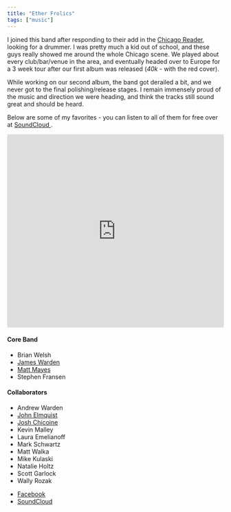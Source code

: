 ```yaml
---
title: "Ether Frolics"
tags: ["music"]
---
```


<p>I joined this band after responding to their add in the <a href="https://www.chicagoreader.com/" target="_blank">Chicago Reader</a>, looking for a drummer. I was pretty much a kid out of school, and these guys really showed me around the whole Chicago scene. We played about every club/bar/venue in the area, and eventually headed over to Europe for a 3 week tour after our first album was released (<em>40k</em> - with the red cover).</p>
<p>While working on our second album, the band got derailed a bit, and we never got to the final polishing/release stages. I remain immensely proud of the music and direction we were heading, and think the tracks still sound great and should be heard.</p>

<p>Below are some of my favorites - you can listen to all of them for free over at <a href="https://soundcloud.com/matt-mayes-3/sets/ether-frolics-all-tracks" target="_blank">SoundCloud <i class="fab fa-soundcloud"></i></a>.</p>

<iframe width="100%" height="450" scrolling="no" frameborder="no" allow="autoplay" src="https://w.soundcloud.com/player/?url=https%3A//api.soundcloud.com/playlists/676475334&amp;color=%23201319&amp;auto_play=false&amp;hide_related=false&amp;show_comments=true&amp;show_user=true&amp;show_reposts=false&amp;show_teaser=true"></iframe>


<h4>Core Band</h4>
<ul id="members">
    <li>Brian Welsh</li>
    <li><a href="http://www.fivelakearts.com" title="FIVE LAKE ARTS" target="_blank">James Warden</a></li>
    <li><a href="http://www.mattmayes.com/" title="Matt Mayes lives in Chicago. Here's what he does.">Matt Mayes</a></li>
    <li>Stephen Fransen</li>
</ul>

<h4>Collaborators</h4>
<ul>
    <li>Andrew Warden</li>
    <li><a href="https://hardartgroop.com/" target="_blank">John Elmquist</a></li>
    <li><a href="https://www.cimmpresents.org/contact" target="_blank">Josh Chicoine</a></li>
    <li>Kevin Malley</li>
    <li>Laura Emelianoff</li>
    <li>Mark Schwartz</li>
    <li>Matt Walka</li>
    <li>Mike Kulaski</li>
    <li>Natalie Holtz</li>
    <li>Scott Garlock</li>
    <li>Wally Rozak</li>
</ul>

<ul class="no-bullet">
    <li><a class="grey" href="https://www.facebook.com/etherfrolics" target="_blank"><i class="fab fa-facebook-square"></i> Facebook</a></li>
    <li><a class="grey" href="https://soundcloud.com/matt-mayes-3/sets/ether-frolics-all-tracks" target="_blank">SoundCloud <i class="fab fa-soundcloud"></i></a></li>
</ul>